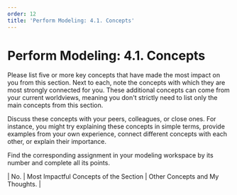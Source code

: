 ```yaml
---
order: 12
title: 'Perform Modeling: 4.1. Concepts'
---
```


# Perform Modeling: 4.1. Concepts

Please list five or more key concepts that have made the most impact on you from this section. Next to each, note the concepts with which they are most strongly connected for you. These additional concepts can come from your current worldviews, meaning you don't strictly need to list only the main concepts from this section.

Discuss these concepts with your peers, colleagues, or close ones. For instance, you might try explaining these concepts in simple terms, provide examples from your own experience, connect different concepts with each other, or explain their importance.

Find the corresponding assignment in your modeling workspace by its number and complete all its points.

| No. | Most Impactful Concepts of the Section | Other Concepts and My Thoughts. |
